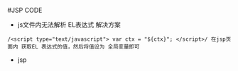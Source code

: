 #JSP CODE 

* js文件内无法解析 EL表达式        解决方案
 
 ``
  /<script type="text/javascript">
      var ctx = "${ctx}";
  </script>/
  在jsp页面内 获取EL 表达式的值，然后将值设为 全局变量即可
 ``
* jsp 